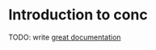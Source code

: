 # Introduction to conc

TODO: write [great documentation](http://jacobian.org/writing/what-to-write/)
